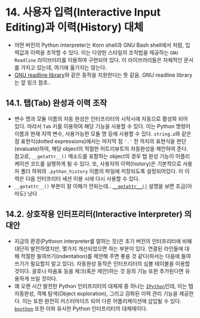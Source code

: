 # 14. 사용자 입력(Interactive Input Editing)과 이력(History) 대체

- 어떤 버전의 Python interpreter는 Korn shell과 GNU Bash shell에서 처럼, 입력값과 이력을 조작할 수 있다. 이는 다양한 스타일의 조작법을 제공하는 ```GNU Readline``` 라이브러리를 이용하여 구현되어 있다. 이 라이브러리들은 자체적인 문서를 가지고 있는데, 여기에 옮기지는 않는다.
 - [GNU readline library](https://ko.wikipedia.org/wiki/GNU_readline)와 같은 동작을 지원한다는 뜻 같음. GNU readline library는 앞 링크 참조..

## 14.1. 탭(Tab) 완성과 이력 조작

- 변수 명과 모듈 이름의 자동 완성은 인터프리터의 시작시에 자동으로 활성화 되어 있다. 따라서 `Tab` 키를 이용하여 해당 기능을 사용할 수 있다. 이는 Python 명령어 이름과 현재 지역 변수, 사용가능한 모듈 명 등에 사용할 수 있다. `string.a`와 같은 점 표현식(dotted expressions)에서는 마지막 점 `'.'` 전 까지의 표현식을 판단(evaluate)하여, 해당 object의 적절한 어트리뷰트의 자동완성을 제안하여 준다. 참고로, `__getattr__()` 메소드를 포함하는 object의 경우 탭 완성 기능이 어플리케이션 코드를 실행하게 될 수 있다. 또, 사용자의 이력(history)은 기본적으로 사용자 폴더 하위의 `.python_history` 이름의 파일에 저장되도록 설정되어있다. 이 이력은 다음 인터프리터 세션 이용 시에 다시 사용할 수 있다.
 - `__getattr__()` 부분이 잘 이해가 안되는데.. [`__getattr__()`](https://docs.python.org/3/reference/datamodel.html#object.__getattr__) 설명을 보면 조금(아마도) 낫다

## 14.2. 상호작용 인터프리터(Interactive Interpreter) 의 대안

- 지금의 환경(Pythoon interpreter를 말하는 듯)은 초기 버전의 인터프리터에 비해 대단히 발전하였지만, 몇가지 개선되었으면 하는 부분이 있다. 연결된 라인들에 대해 적절한 들여쓰기(indentation)를 제안해 주면 좋을 것 같다(파서는 다음에 들여쓰기가 필요할지 알고 있다). 자동완성 동작은 인터프리터의 심볼 테이블을 이용할 것이다. 괄호나 따옴표 등을 체크(혹은 제안)하는 것 등의 기능 또한 추가된다면 유용하게 쓰일 것이다.
- 꽤 오랜 시간 발전한 Python 인터프리터의 대체재 중 하나는 [`IPython`](https://ipython.org/)인데, 이는 탭 자동완성, 객체 탐색(Object exploration), 그리고 강화된 이력 관리 기능을 제공한다. 이는 또한 완전히 커스터마이즈 되어 다른 어플리케이션에 삽입될 수 있다. [`bpython`](http://www.bpython-interpreter.org/) 또한 이와 유사한 Python 인터프리터의 대체재이다.
